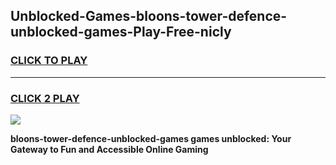 
## Unblocked-Games-bloons-tower-defence-unblocked-games-Play-Free-nicly
<h3>
<a href="https://premium76.site?title=bloons-tower-defence-unblocked-games&ref=22A">CLICK TO PLAY</a></h3>
<hr>

<h3>
<a href="https://premium76.site?title=bloons-tower-defence-unblocked-games&ref=22A">CLICK 2 PLAY</a>
  
</h3>

<a href="https://premium76.site?title=bloons-tower-defence-unblocked-games&ref=22A"><img src="https://clearcache.store/games.png"></a>


**bloons-tower-defence-unblocked-games games unblocked: Your Gateway to Fun and Accessible Online Gaming**
